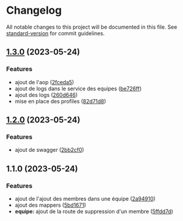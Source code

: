 # Changelog

All notable changes to this project will be documented in this file. See [standard-version](https://github.com/conventional-changelog/standard-version) for commit guidelines.

## [1.3.0](https://github.com/kilrasemifir/demo-spg-crud/compare/v1.2.0...v1.3.0) (2023-05-24)


### Features

* ajout de l'aop ([2fceda5](https://github.com/kilrasemifir/demo-spg-crud/commit/2fceda53fe7055ea87f688d4828ea8de4ba9fde1))
* ajout de logs dans le service des equipes ([be726ff](https://github.com/kilrasemifir/demo-spg-crud/commit/be726ff3fafdce4ea11f5eb73fc1dc69ed2cd8ed))
* ajout des logs ([260d646](https://github.com/kilrasemifir/demo-spg-crud/commit/260d646baf775ceca0431484229991f25f96d422))
* mise en place des profiles ([82d71d8](https://github.com/kilrasemifir/demo-spg-crud/commit/82d71d8111a112136d787f3ce757c7e8cd638b90))

## [1.2.0](https://github.com/kilrasemifir/demo-spg-crud/compare/v1.1.0...v1.2.0) (2023-05-24)


### Features

* ajout de swagger ([2bb2cf0](https://github.com/kilrasemifir/demo-spg-crud/commit/2bb2cf0b0ef8aad15cf7176ac29196c6b9069d04))

## 1.1.0 (2023-05-24)


### Features

* ajout de l'ajout des membres dans une équipe ([2a94910](https://github.com/kilrasemifir/demo-spg-crud/commit/2a949101ec796bc9eb2db2b28a85aaf70f283a4a))
* ajout des mappers ([5bd1671](https://github.com/kilrasemifir/demo-spg-crud/commit/5bd167115b6741e3cbe27f6df432a1d9def69869))
* **equipe:** ajout de la route de suppression d'un membre ([5ffdd7d](https://github.com/kilrasemifir/demo-spg-crud/commit/5ffdd7d0ac13c8c983280ad3d89f06f629a7cbbf))
